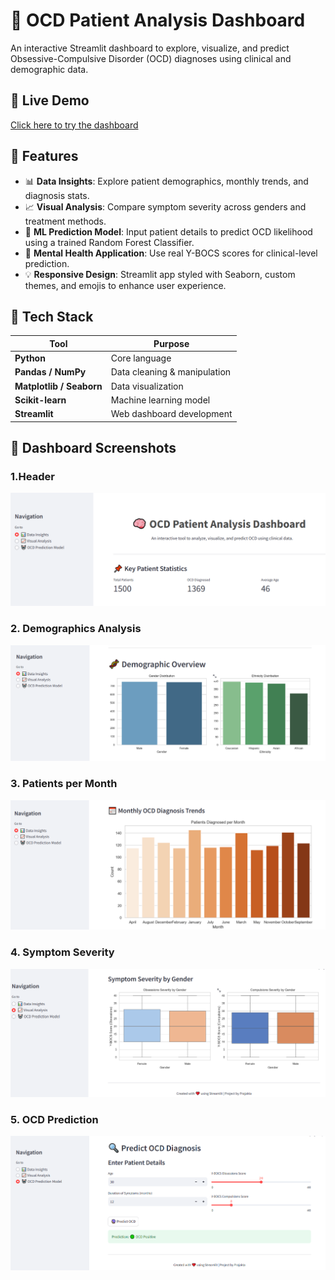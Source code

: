 # 🧠 OCD Patient Analysis Dashboard
An interactive Streamlit dashboard to explore, visualize, and predict Obsessive-Compulsive Disorder (OCD) diagnoses using clinical and demographic data.

## 🚀 Live Demo
[Click here to try the dashboard](https://ocdanalysis-app.streamlit.app/)

## 📌 Features
- 📊 **Data Insights**: Explore patient demographics, monthly trends, and diagnosis stats.
- 📈 **Visual Analysis**: Compare symptom severity across genders and treatment methods.
- 🤖 **ML Prediction Model**: Input patient details to predict OCD likelihood using a trained Random Forest Classifier.
- 🧠 **Mental Health Application**: Use real Y-BOCS scores for clinical-level prediction.
- 💡 **Responsive Design**: Streamlit app styled with Seaborn, custom themes, and emojis to enhance user experience.

## 🧪 Tech Stack
| Tool | Purpose |
|------|---------|
| **Python** | Core language |
| **Pandas / NumPy** | Data cleaning & manipulation |
| **Matplotlib / Seaborn** | Data visualization |
| **Scikit-learn** | Machine learning model |
| **Streamlit** | Web dashboard development |

## 📸 Dashboard Screenshots

### 1.Header
![Header](Images/Dash-1.png)

### 2. Demographics Analysis 
![Demographics](Images/Dash-2.png)

### 3. Patients per Month  
![Patients per Month](Images/Dash-3.png)

### 4. Symptom Severity  
![Symptom Severity](Images/Dash-4.png)

### 5. OCD Prediction  
![OCD Prediction](Images/Dash-5.png)


